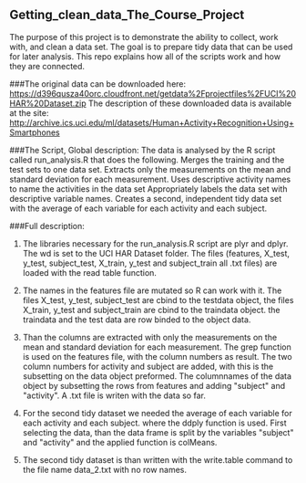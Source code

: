 ## Getting_clean_data_The_Course_Project
The purpose of this project is to demonstrate the ability to collect, work with, and clean a data set. 
The goal is to prepare tidy data that can be used for later analysis. This repo explains how all of the scripts work and how they are connected. 

###The original data can be downloaded here:
https://d396qusza40orc.cloudfront.net/getdata%2Fprojectfiles%2FUCI%20HAR%20Dataset.zip 
The description of these downloaded data is available at the site:
http://archive.ics.uci.edu/ml/datasets/Human+Activity+Recognition+Using+Smartphones 

###The Script, Global description:
The data is analysed by the R script called run_analysis.R that does the following. 
Merges the training and the test sets to one data set.
Extracts only the measurements on the mean and standard deviation for each measurement. 
Uses descriptive activity names to name the activities in the data set
Appropriately labels the data set with descriptive variable names. 
Creates a second, independent tidy data set with the average of each variable for each activity and each subject.

###Full description:
1) The libraries necessary for the run_analysis.R script are plyr and dplyr. The wd is set to the UCI HAR
Dataset folder. The files (features, X_test, y_test, subject_test, X_train, y_test and subject_train all .txt files)
are loaded with the read table function.

2) The names in the features file are mutated so R can work with it. The files X_test, y_test, subject_test are cbind to the testdata object, the files X_train, y_test and subject_train are cbind to the traindata object. the traindata and the test data are row binded to the object data.

3) Than the columns are extracted with only the measurements on the mean and standard deviation for each measurement. The grep function is used on the features file, with the column numbers as result. The two column numbers for activity and subject are added, with this is the subsetting on the data object preformed. The columnnames of the data object by subsetting the rows from features and adding "subject" and "activity". A .txt file is writen with the data so far.

4) For the second tidy dataset we needed the average of each variable for each activity and each subject. where the ddply function is used. First selecting the data, than the data frame is split by the variables "subject" and "activity" and the applied function is colMeans.

5) The second tidy dataset is than written with the write.table command to the file name data_2.txt with no row names.
